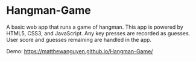 # Hangman-Game
A basic web app that runs a game of hangman. This app is powered by HTML5, CSS3, and JavaScript. Any key presses are recorded as guesses. User score and guesses remaining are handled in the app.

Demo: https://matthewanguyen.github.io/Hangman-Game/
